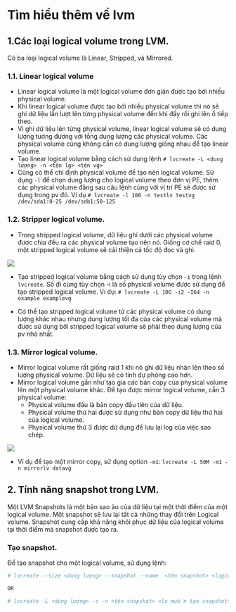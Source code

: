 # Tìm hiểu thêm về lvm
## 1.Các loại logical volume trong LVM.
Có ba loại logical volume là Linear, Stripped, và Mirrored.
### 1.1. Linear logical volume
- Linear logical volume là một logical volume đơn giản được tạo bởi nhiều physical volume. 
- Khi linear logical volume được tạo bởi nhiều physical volume thì nó sẽ ghi dữ liệu lần lượt lên từng physical volume đến khi đầy rồi ghi lên ổ tiếp theo.
- Vì ghi dữ liệu lên từng physical volume, linear logical volume sẽ có dung lượng tương đương với tổng dung lượng các physical volume. Các physical volume cũng không cần có dung lượng giống nhau để tạo linear volume.
- Tạo linear logical volume bằng cách sử dụng lệnh
`# lvcreate -L <dung lượng> -n <tên lg> <tên vg>`
- Cũng có thể chỉ định physical volume để tạo nên logical volume. Sử dụng `-l` để chọn dung lượng cho logical volume theo đơn vị PE, thêm các physical volume đằng sau câu lệnh cùng với vị trí PE sẽ được sử dụng trong pv đó.
Ví dụ `# lvcreate -l 100 -n testlv testvg /dev/sda1:0-25 /dev/sdb1:50-125` 

### 1.2. Stripper logical volume.
- Trong stripped logical volume, dữ liệu ghi dưới các physical volume được chia đều ra các physical volume tạo nên nó. Giống cơ chế raid 0, một stripped logical volume sẽ cải thiện cả tốc độ đọc và ghi.

![](https://i.imgur.com/WmiQsv8.png)

- Tạo stripped logical volume bằng cách sử dụng tùy chọn `-i` trong lệnh `lvcreate`. Số đi cùng tùy chọn -i là số physical volume được sử dụng để tạo stripped logical volume.
Ví dụ:
`# lvcreate -L 10G -i2 -I64 -n example examplevg`

- Có thể tạo stripped logical volume từ các physical volume có dung lượng khác nhau nhưng dung lượng tối đa của các physical volume mà được sử dụng bởi stripped logical volume sẽ phải theo dụng lượng của pv nhỏ nhất.

### 1.3. Mirror logical volume.
- Mirror logical volume rất giống raid 1 khi nó ghi dữ liệu nhân lên theo số lượng physical volume. Dữ liệu sẽ có tính dự phòng cao hơn.
- Mirror logical volume gần như tạo gia các bản copy của physical volume lên một physical volume khác. Để tạo được mirror logical volume, cần 3 physical volume:
    - Physical volume đầu là bản copy đầu tiên của dữ liệu.
    - Physical volume thứ hai được sử dụng như bản copy dữ liệu thứ hai của logical volume.
    - Physical volume thứ 3 được dử dụng để lưu lại log của việc sao chép.

![](https://i.imgur.com/vbhaTtx.png)

- Ví dụ để tạo một mirror copy, sử dụng option `-m1`:
`lvcreate -L 50M -m1 -n mirrorlv datavg`

## 2. Tính năng snapshot trong LVM.
Một LVM Snapshots là một bản sao ảo của dữ liệu tại một thời điểm của một logical volume. Một snapshot sẽ lưu lại tất cả những thay đổi trên Logical volume.
Snapshot cung cấp khả năng khôi phục dữ liệu của logical volume tại thời điểm mà snapshot được tạo ra.
### Tạo snapshot.
Để tạo snapshot cho một logical volume, sử dụng lệnh:
```bash
# lvcreate --size <dung lượng> --snapshot --name  <tên snapshot> <logical volume muốn tạo snapshot>

OR

# lvcreate -L <dung lượng> -s -n <tên snapshot> <lv muốn tạo snapshot>
```


